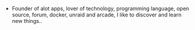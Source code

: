 - Founder of alot apps, lover of technology, programming language, open source, forum, docker, unraid and arcade, I like to discover and learn new things..
  <br>






























































































































































































































































































































































































































































































































































































































































































































































































































































































































































































































































































































































































































































































































































































































































































































































































































































































































































































































































































































































































































































































































































































































































































































































































































































































































































































































































































































































































































































































































































































































































































































































































































































































































































































